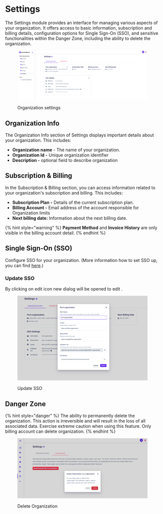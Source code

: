 # Settings

The Settings module provides an interface for managing various aspects of your organization. It offers access to basic information, subscription and billing details, configuration options for Single Sign-On (SSO), and sensitive functionalities within the Danger Zone, including the ability to delete the organization.

<figure><img src="../../.gitbook/assets/organization-settings.png" alt=""><figcaption><p>Organization settings</p></figcaption></figure>

## Organization Info

The Organization Info section of Settings displays important details about your organization. This includes:

* **Organization name** - The name of your organization.
* **Organization Id -** Unique organization identifier
* **Description -** optional field to describe organization

## Subscription & Billing

In the Subscription & Billing section, you can access information related to your organization's subscription and billing. This includes:

* **Subscription Plan -** Details of the current subscription plan.
* **Billing Account -** Email address of the account responsible for Organization limits
* **Next billing date:** Information about the next billing date.

{% hint style="warning" %}
**Payment Method** and **Invoice History** are only visible in the billing account detail.
{% endhint %}

## Single Sign-On (SSO)

Configure SSO for your organization. (More information how to set SSO up, you can find [here](../../other/single-sign-on-sso.md#how-do-i-set-up-a-single-sign-on-access-for-my-organization).)

### Update SSO

By clicking on edit icon new dialog will be opened to edit .

<figure><img src="../../.gitbook/assets/sso_edit.png" alt=""><figcaption><p>Update SSO</p></figcaption></figure>

## Danger Zone

{% hint style="danger" %}
The ability to permanently delete the organization. This action is irreversible and will result in the loss of all associated data. Exercise extreme caution when using this feature. Only billing account can delete organization.
{% endhint %}

<figure><img src="../../.gitbook/assets/delete_confirm.png" alt=""><figcaption><p>Delete Organization</p></figcaption></figure>

